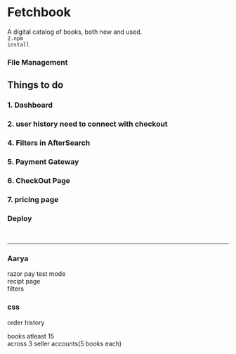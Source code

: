 # Fetchbook
A digital catalog of books, both new and used.<br>
<code>2.npm install</code><br>

### File Management

## Things to do
<h3>1. Dashboard</h3>
<h3>2. user history need to connect with checkout</h3>
<h3>4. Filters in AfterSearch</h3>
<h3>5. Payment Gateway</h3>
<h3>6. CheckOut Page</h3>
<h3>7. pricing page</h3>
<h3> Deploy</h3>



<br>
<hr>
<h3>Aarya</h3>
razor pay test mode <br/>
recipt page <br/>
filters<br/>

<h3>css</h3>
order history<br/>


books atleast 15 <br/>
across 3 seller accounts(5 books each)<br/>

